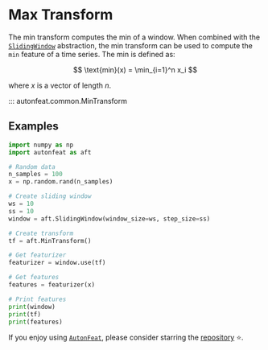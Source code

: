 # Max Transform

The min transform computes the min of a window. When combined with the [`SlidingWindow`](../core/fixed_window.md) abstraction, the min transform can be used to compute the `min` feature of a time series. The min is defined as:

$$
\text{min}(x) = \min_{i=1}^n x_i
$$

where $x$ is a vector of length $n$.

::: autonfeat.common.MinTransform

## Examples

```python
import numpy as np
import autonfeat as aft

# Random data
n_samples = 100
x = np.random.rand(n_samples)

# Create sliding window
ws = 10
ss = 10
window = aft.SlidingWindow(window_size=ws, step_size=ss)

# Create transform
tf = aft.MinTransform()

# Get featurizer
featurizer = window.use(tf)

# Get features
features = featurizer(x)

# Print features
print(window)
print(tf)
print(features)
```


If you enjoy using [`AutonFeat`](../../index.md), please consider starring the [repository](https://github.com/autonlab/AutonFeat) ⭐️.
